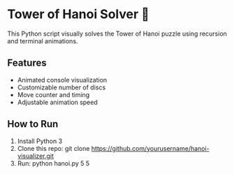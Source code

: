 # Tower of Hanoi Solver 🎯

This Python script visually solves the Tower of Hanoi puzzle using recursion and terminal animations.

## Features
- Animated console visualization
- Customizable number of discs
- Move counter and timing
- Adjustable animation speed

## How to Run
1. Install Python 3
2. Clone this repo: git clone https://github.com/yourusername/hanoi-visualizer.git
3. Run: python hanoi.py 5 5
